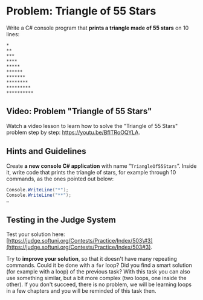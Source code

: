 # Problem: Triangle of 55 Stars

Write a C\# console program that **prints a triangle made of 55 stars** on 10 lines:

```
*
**
***
****
*****
******
*******
********
*********
**********
```

## Video: Problem "Triangle of 55 Stars"

Watch a video lesson to learn how to solve the "Triangle of 55 Stars" problem step by step: https://youtu.be/BflTRoOQYLA.

## Hints and Guidelines

Create **a new console C\# application** with name “`TriangleOf55Stars`”. Inside it, write code that prints the triangle of stars, for example through 10 commands, as the ones pointed out below:

```csharp
Console.WriteLine("*");
Console.WriteLine("**");
…
```

## Testing in the Judge System

Test your solution here: [https://judge.softuni.org/Contests/Practice/Index/503\#3](https://judge.softuni.org/Contests/Practice/Index/503#3).

Try to **improve your solution**, so that it doesn't have many repeating commands. Could it be done with a `for` loop? Did you find a smart solution \(for example with a loop\) of the previous task? With this task you can also use something similar, but a bit more complex \(two loops, one inside the other\). If you don't succeed, there is no problem, we will be learning loops in a few chapters and you will be reminded of this task then.

